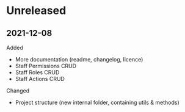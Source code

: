 # Unreleased

## 2021-12-08

Added
- More documentation (readme, changelog, licence)
- Staff Permissions CRUD
- Staff Roles CRUD
- Staff Actions CRUD

Changed
- Project structure (new internal folder, containing utils & methods)